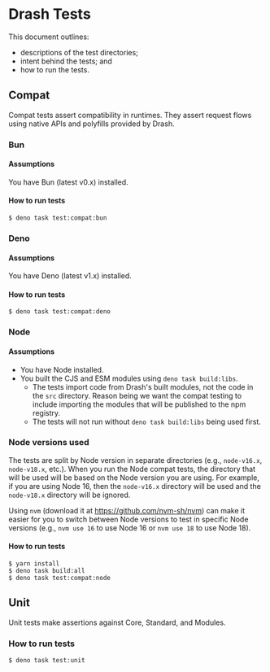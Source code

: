 # Drash Tests

This document outlines:

- descriptions of the test directories;
- intent behind the tests; and
- how to run the tests.

## Compat

Compat tests assert compatibility in runtimes. They assert request flows using native APIs and polyfills provided by Drash.

### Bun

#### Assumptions

You have Bun (latest v0.x) installed.

#### How to run tests

```
$ deno task test:compat:bun
```

### Deno

#### Assumptions

You have Deno (latest v1.x) installed.

#### How to run tests

```
$ deno task test:compat:deno
```

### Node

#### Assumptions

- You have Node installed.
- You built the CJS and ESM modules using `deno task build:libs`.
  - The tests import code from Drash's built modules, not the code in the `src` directory. Reason being we want the compat testing to include importing the modules that will be published to the npm registry.
  - The tests will not run without `deno task build:libs` being used first.

### Node versions used

The tests are split by Node version in separate directories (e.g., `node-v16.x`, `node-v18.x`, etc.). When you run the Node compat tests, the directory that will be used will be based on the Node version you are using. For example, if you are using Node 16, then the `node-v16.x` directory will be used and the `node-v18.x` directory will be ignored.

Using `nvm` (download it at https://github.com/nvm-sh/nvm) can make it easier for you to switch between Node versions to test in specific Node versions (e.g., `nvm use 16` to use Node 16 or `nvm use 18` to use Node 18).

#### How to run tests

```
$ yarn install
$ deno task build:all
$ deno task test:compat:node
```

## Unit

Unit tests make assertions against Core, Standard, and Modules.

### How to run tests

```
$ deno task test:unit
```
